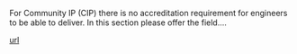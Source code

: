 For Community IP (CIP) there is no accreditation requirement for engineers to be able to deliver. In this section please offer the field....  

[url](../../../../_workitems/create/Issue)